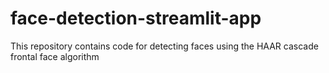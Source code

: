 # face-detection-streamlit-app
This repository contains code for detecting faces using the HAAR cascade frontal face algorithm
